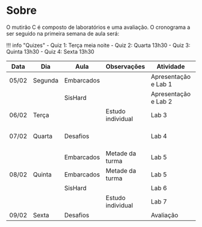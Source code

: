 # Sobre

O mutirão C é composto de laboratórios e uma avaliação. O cronograma a ser seguido na primeira semana de aula será:

!!! info "Quizes"
    - Quiz 1: Terça meia noite
    - Quiz 2: Quarta 13h30
    - Quiz 3: Quinta 13h30
    - Quiz 4: Sexta 13h30

| Data  | Dia     | Aula       | Observações       | Atividade            | Conteúdo                   |
|-------|---------|------------|-------------------|----------------------|----------------------------|
| 05/02 | Segunda | Embarcados |                   | Apresentação e Lab 1 | Conceitos básicos          |
|       |         | SisHard    |                   | Apresentação e Lab 2 | Lógica de programação      |
| 06/02 | Terça   |            | Estudo individual | Lab 3                | Compilação com GCC         |
| 07/02 | Quarta  | Desafios   |                   | Lab 4                | Arrays, strings e matrizes |
|       |         | Embarcados | Metade da turma   | Lab 5                | Ponteiros e structs        |
| 08/02 | Quinta  | Embarcados | Metade da turma   | Lab 5                | Ponteiros e structs        |
|       |         | SisHard    |                   | Lab 6                | Prática                    |
|       |         |            | Estudo individual | Lab 7                | Escopo de variáveis        |
| 09/02 | Sexta   | Desafios   |                   | Avaliação            | Prova                      |
